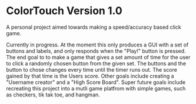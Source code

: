 # ColorTouch Version 1.0
A personal project aimed towards making a speed/accuracy based click game.


Currently in progress. At the moment this only produces a GUI with a set of buttons and labels, and only responds when the "Play!" button is pressed. The end goal to to make a game that gives a set amount of time for the user to click a randomly chosen button from the given set. The buttons and the button to chose changes every time until the timer runs out. The score gained by that time is the Users score. Other goals include creating a "Username creator" and a "High Score Board". Super future goals include recreating this project into a mutli game platfrom with simple games, such as checkers, tik tak toe, and hangman.
